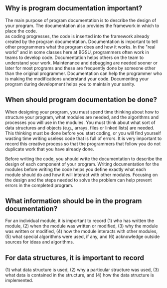 ## Why is program documentation important?
The main purpose of program documentation is to describe the design of your program. 
The documentation also provides the framework in which to place the code. \
as coding progresses, the code is inserted into the framework already created by the program documentation.
Documentation is important to tell other programmers what the program does and how it works. 
In the "real world" and in some classes here at BGSU, programmers often work in teams to develop code. 
Documentation helps others on the team to understand your work.
Maintenance and debugging are needed sooner or later for most programs and these are frequently done by someone other than the original programmer. 
Documentation can help the programmer who is making the modifications understand your code.
Documenting your program during development helps you to maintain your sanity.

## When should program documentation be done?
When designing your program, you must spend time thinking about how to structure your program, what modules are needed, and the algorithms and processes you will use in the modules. 
You must think about what sort of data structures and objects (e.g., arrays, files or linked lists) are needed. 
This thinking must be done before you start coding, or you will find yourself wasting time writing useless code that is full of errors. 
It is very important to record this creative process so that the programmers that follow you do not duplicate work that you have already done.

Before writing the code, you should write the documentation to describe the design of each component of your program. 
Writing documentation for the modules before writing the code helps you define exactly what each module should do and how it will interact with other modules. 
Focusing on the design and the steps needed to solve the problem can help prevent errors in the completed program.

## What information should be in the program documentation?
For an individual module, it is important to record 
(1) who has written the module, 
(2) when the module was written or modified, 
(3) why the module was written or modified, 
(4) how the module interacts with other modules, 
(5) what special algorithms were used, if any, and 
(6) acknowledge outside sources for ideas and algorithms. 

## For data structures, it is important to record 
(1) what data structure is used, 
(2) why a particular structure was used, 
(3) what data is contained in the structure, and 
(4) how the data structure is implemented.
